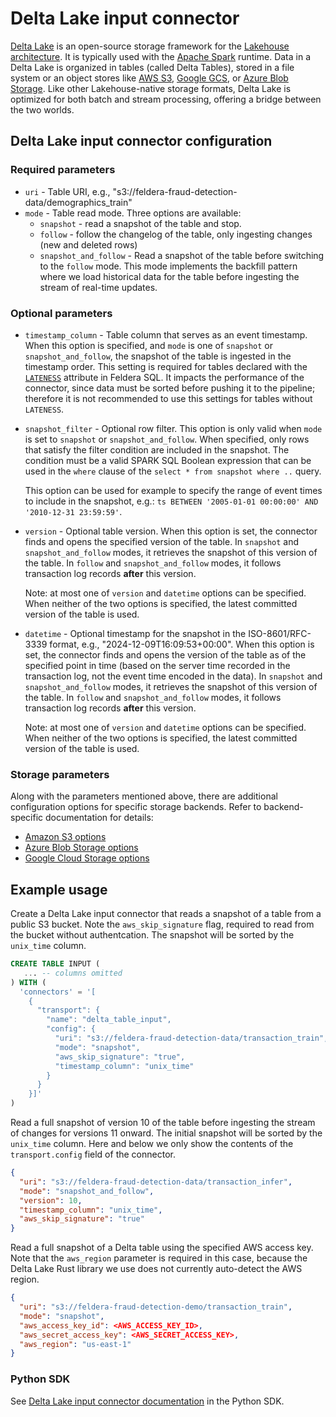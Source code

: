 # Delta Lake input connector

[Delta Lake](https://delta.io/) is an open-source storage framework for the
[Lakehouse architecture](https://www.cidrdb.org/cidr2021/papers/cidr2021_paper17.pdf).
It is typically used with the [Apache Spark](https://spark.apache.org/) runtime.
Data in a Delta Lake is organized in tables (called Delta Tables), stored in
a file system or an object stores like [AWS S3](https://aws.amazon.com/s3/),
[Google GCS](https://cloud.google.com/storage), or
[Azure Blob Storage](https://azure.microsoft.com/en-us/products/storage/blobs).
Like other Lakehouse-native storage formats, Delta Lake is optimized for both
batch and stream processing, offering a bridge between the two worlds.

## Delta Lake input connector configuration

### Required parameters

* `uri` - Table URI, e.g., "s3://feldera-fraud-detection-data/demographics_train"
* `mode` - Table read mode.  Three options are available:
  * `snapshot` - read a snapshot of the table and stop.
  * `follow` - follow the changelog of the table, only ingesting changes (new and deleted rows)
  * `snapshot_and_follow` - Read a snapshot of the table before switching to the `follow` mode.
    This mode implements the backfill pattern where we load historical data for the table
    before ingesting the stream of real-time updates.

### Optional parameters

* `timestamp_column` - Table column that serves as an event timestamp.  When this option is
   specified, and `mode` is one of `snapshot` or `snapshot_and_follow`,
   the snapshot of the table is ingested in the timestamp order.  This setting is required
   for tables declared with the
   [`LATENESS`](https://www.feldera.com/docs/sql/streaming#lateness-expressions) attribute
   in Feldera SQL.  It impacts the performance of the connector, since data must be sorted
   before pushing it to the pipeline; therefore it is not recommended to use this
   settings for tables without `LATENESS`.

* `snapshot_filter` - Optional row filter.  This option is only valid when `mode` is set to
  `snapshot` or `snapshot_and_follow`.  When specified, only rows that satisfy the filter
   condition are included in the snapshot.  The condition must be a valid SPARK SQL Boolean
   expression that can be used in the `where` clause of the `select * from snapshot where ..`
   query.

   This option can be used for example to specify the range of event times to
   include in the snapshot, e.g.: `ts BETWEEN '2005-01-01 00:00:00' AND
   '2010-12-31 23:59:59'`.

* `version` - Optional table version.  When this option is set, the connector finds and
   opens the specified version of the table. In `snapshot` and `snapshot_and_follow` modes,
   it retrieves the snapshot of this version of the table.  In `follow` and
   `snapshot_and_follow` modes, it follows transaction log records **after** this version.

   Note: at most one of `version` and `datetime` options can be specified.
   When neither of the two options is specified, the latest committed version of the table
   is used.

* `datetime` - Optional timestamp for the snapshot in the ISO-8601/RFC-3339 format, e.g.,
   "2024-12-09T16:09:53+00:00". When this option is set, the connector finds and opens the
   version of the table as of the specified point in time (based on the server time recorded
   in the transaction log, not the event time encoded in the data).  In `snapshot` and
   `snapshot_and_follow` modes, it retrieves the snapshot of this version of the table.
   In `follow` and `snapshot_and_follow` modes, it follows transaction log records
   **after** this version.

   Note: at most one of `version` and `datetime` options can be specified.
   When neither of the two options is specified, the latest committed version of the table
   is used.

### Storage parameters

Along with the parameters mentioned above, there are additional configuration options for
specific storage backends.  Refer to backend-specific documentation for details:

* [Amazon S3 options](https://docs.rs/object_store/latest/object_store/aws/enum.AmazonS3ConfigKey.html)
* [Azure Blob Storage options](https://docs.rs/object_store/latest/object_store/azure/enum.AzureConfigKey.html)
* [Google Cloud Storage options](https://docs.rs/object_store/latest/object_store/gcp/enum.GoogleConfigKey.html)


## Example usage

Create a Delta Lake input connector that reads a snapshot of a table from a public S3 bucket.
Note the `aws_skip_signature` flag, required to read from the bucket without authentcation.  The
snapshot will be sorted by the `unix_time` column.

```sql
CREATE TABLE INPUT (
   ... -- columns omitted
) WITH (
  'connectors' = '[
    {
      "transport": {
        "name": "delta_table_input",
        "config": {
          "uri": "s3://feldera-fraud-detection-data/transaction_train",
          "mode": "snapshot",
          "aws_skip_signature": "true",
          "timestamp_column": "unix_time"
        }
      }
    }]'
)
```

Read a full snapshot of version 10 of the table before ingesting the stream of
changes for versions 11 onward.  The initial snapshot will be sorted by the
`unix_time` column.  Here and below we only show the contents of the
`transport.config` field of the connector.

```json
{
  "uri": "s3://feldera-fraud-detection-data/transaction_infer",
  "mode": "snapshot_and_follow",
  "version": 10,
  "timestamp_column": "unix_time",
  "aws_skip_signature": "true"
}
```

Read a full snapshot of a Delta table using the specified AWS access key. Note that
the `aws_region` parameter is required in this case, because the Delta Lake Rust
library we use does not currently auto-detect the AWS region.

```json
{
  "uri": "s3://feldera-fraud-detection-demo/transaction_train",
  "mode": "snapshot",
  "aws_access_key_id": <AWS_ACCESS_KEY_ID>,
  "aws_secret_access_key": <AWS_SECRET_ACCESS_KEY>,
  "aws_region": "us-east-1"
}
```

### Python SDK

See [Delta Lake input connector documentation](https://www.feldera.com/python/feldera.html#feldera.sql_context.SQLContext.connect_source_delta_table)
in the Python SDK.
